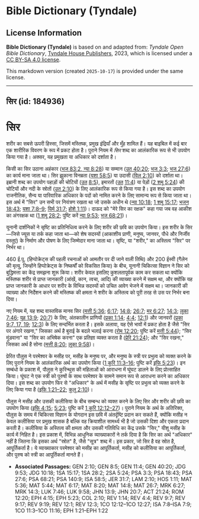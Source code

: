 # Bible Dictionary (Tyndale)

## License Information

**Bible Dictionary (Tyndale)** is based on and adapted from: _Tyndale Open Bible Dictionary_, [Tyndale House Publishers](https://tyndaleopenresources.com/), 2023, which is licensed under a [CC BY-SA 4.0 license](https://creativecommons.org/licenses/by-sa/4.0/legalcode.en).

This markdown version (created `2025-10-17`) is provided under the same license.



--------------------------------

## सिर (id: 184936)

सिर
===

शरीर का सबसे ऊपरी हिस्सा, जिसमें मस्तिष्क, प्रमुख इंद्रियाँ और मुँह शामिल हैं। यह बाइबिल में कई बार एक शारीरिक विवरण के रूप में प्रकट होता है। पुराने नियम में *सिर* शब्द का आलंकारिक रूप से भी उपयोग किया गया है। अक्सर, यह प्रमुखता या अधिकार को दर्शाता है।

किसी का सिर उठाना अहंकार ([भज 83:2](https://ref.ly/Ps83:2)[, न्या 8:28](https://ref.ly/Judg8:28)) या सम्मान ([उत 40:20](https://ref.ly/Gen40:20); [भज 3:3](https://ref.ly/Ps3:3); [भज 27:6](https://ref.ly/Ps27:6)) का कार्य माना जाता था। सिर झुकाना विनम्रता ([यशा 58:5](https://ref.ly/Isa58:5)) या उदासी ([विल 2:10](https://ref.ly/Lam2:10)) को दर्शाता था। इब्रानी शब्द का उपयोग पहाड़ों की चोटियों ([उत](https://ref.ly/Gen40:20) [8:5](https://ref.ly/Gen8:5)), इमारतों ([उत](https://ref.ly/Gen40:20) [11:4](https://ref.ly/Gen11:4)) या पेड़ों ([2 शमू 5:24](https://ref.ly/2Sam5:24)) की चोटियों और नदी के स्रोतों ([उत 2:10](https://ref.ly/Gen2:10)) के लिए आलंकारिक रूप से किया गया है। इस शब्द का उपयोग राजनीतिक, सैन्य या पारिवारिक अधिकार के पदों को नामित करने के लिए सामान्य रूप से किया जाता था। इस अर्थ में "सिर" उन सभी पर नियंत्रण रखता था जो उसके अधीन थे ([न्या 10:18](https://ref.ly/Judg10:18); [1 शमू 15:17](https://ref.ly/1Sam15:17); [भजन 18:43](https://ref.ly/Ps18:43); [यशा 7:8–9](https://ref.ly/Isa7:8-Isa7:9); [यिर्म 31:7](https://ref.ly/Jer31:7); [होशे 1:11](https://ref.ly/Hos1:11))। दाऊद को "मेरे सिर का रक्षक" कहा गया जब वह आकीश का अंगरक्षक था ([1 शमू 28:2](https://ref.ly/1Sam28:2); पुष्टि करें [न्या 9:53](https://ref.ly/Judg9:53); [भज 68:21](https://ref.ly/Ps68:21))। 

यूनानी दार्शनिकों ने सृष्टि का प्रतिनिधित्व करने के लिए शरीर की छवि का उपयोग किया। इस शरीर के सिर—जिसे ज्यूस या तर्क कहा जाता था—को शेष सदस्यों (आकाशीय प्राणी, मनुष्य, जानवर, पौधे और निर्जीव वस्तुएं) के निर्माण और पोषण के लिए जिम्मेदार माना जाता था। सृष्टि, या "शरीर," का अस्तित्व "सिर" पर निर्भर था।

460 ई.पू. (हिप्पोक्रेट्स की पहली रचनाओं को आमतौर पर दी जाने वाली तिथि) और 200 ईस्वी (गैलेन की मृत्यु, जिन्होंने हिप्पोक्रेट्स के निष्कर्षों को विकसित किया) के बीच, यूनानी चिकित्सा विज्ञान ने सिर को बुद्धिमत्ता का केंद्र समझना शुरू किया। शरीर केवल इसलिए कुशलतापूर्वक काम कर सकता था क्योंकि मस्तिष्क शरीर से प्राप्त जानकारी (आंखें, कान, त्वचा, आदि) की व्याख्या करने में सक्षम था, और क्योंकि यह प्राप्त जानकारी के आधार पर शरीर के विभिन्न सदस्यों को उचित आवेग भेजने में सक्षम था। जानकारी की व्याख्या और निर्देशन करने की मस्तिष्क की क्षमता ने शरीर के अस्तित्व को पूरी तरह से उस पर निर्भर बना दिया।

नए नियम में, यह शब्द वास्तविक मानव सिर ([मत्ती 5:36](https://ref.ly/Matt5:36); [6:17](https://ref.ly/Matt6:17); [14:8](https://ref.ly/Matt14:8); [26:7](https://ref.ly/Matt26:7); [मर 6:27](https://ref.ly/Mark6:27); [14:3](https://ref.ly/Mark14:3); [लूका 7:46](https://ref.ly/Luke7:46); [यूह 13:9](https://ref.ly/John13:9); [20:7](https://ref.ly/John20:7)) के लिए, अंतकालीन प्राणियों ([प्रका 1:14](https://ref.ly/Rev1:14); [4:4](https://ref.ly/Rev4:4); [12:1](https://ref.ly/Rev12:1)) और जानवरों ([प्रका 9:7, 17, 19](https://ref.ly/Rev9:7,Rev9:17,Rev9:19); [12:3](https://ref.ly/Rev12:3)) के लिए सन्दर्भित करता है। इसके अलावा, यह ऐसे भावों में प्रकट होता है जैसे "सिर पर अंगारे रखना," जिसका अर्थ है बुराई के बदले भलाई करना ([रोम 12:20](https://ref.ly/Rom12:20); पुष्टि करें [मत्ती 5:44](https://ref.ly/Matt5:44)); "सिर मुंडवाना" या "सिर का अभिषेक करना" एक प्रतिज्ञा व्यक्त करता है ([प्रेरि 21:24](https://ref.ly/Acts21:24)); और "सिर रखना," जिसका अर्थ है सोना ([मत्ती 8:20](https://ref.ly/Matt8:20); [लूका 9:58](https://ref.ly/Luke9:58))।

प्रेरित पौलुस ने परमेश्वर के मसीह पर, मसीह के मनुष्य पर, और मनुष्य के स्त्री पर प्रभुत्व को व्यक्त करने के लिए पुराने नियम के आलंकारिक अर्थ का उपयोग किया ([1 कुरि 11:3–16](https://ref.ly/1Cor11:3-1Cor11:16); पुष्टि करें [इफि 5:23](https://ref.ly/Eph5:23))। इन सम्बंधो के प्रकाश में, पौलुस ने कुरिन्थुस की महिलाओं को आराधना में घूंघट डालने के लिए प्रोत्साहित किया। घूंघट ने एक स्त्री को पुरुषों के साथ परमेश्वर के सामने समान रूप से आराधना करने का अधिकार दिया। इस शब्द का उपयोग फिर से "अधिकार" के अर्थ में मसीह के सृष्टि पर प्रभुत्व को व्यक्त करने के लिए किया गया है ([इफि 1:21–22](https://ref.ly/Eph1:21-Eph1:22); [कुलु 2:10](https://ref.ly/Col2:10))।

पौलुस ने मसीह और उसकी कलीसिया के बीच सम्बन्ध को व्यक्त करने के लिए सिर और शरीर की छवि का उपयोग किया ([इफि 4:15](https://ref.ly/Eph4:15); [5:23](https://ref.ly/Eph5:23); पुष्टि करें [1 कुरि 12:12–27](https://ref.ly/1Cor12:12-1Cor12:27))। पुराने नियम के अर्थ के अतिरिक्त, पौलुस के समय में चिकित्सा विज्ञान के योगदान इस छवि में अंतर्दृष्टि प्रदान कर सकते हैं, क्योंकि मसीह न केवल कलीसिया पर प्रमुख शासक है बल्कि वह क्रियाशील सामर्थ्य भी है जो उसकी दिशा और एकता प्रदान करती है। कलीसिया के अस्तित्व की क्षमता और उसकी गतिविधि का केंद्र उसके "सिर," यीशु मसीह के कार्य में निहित है। इस प्रकाश में, विभिन्न आधुनिक व्याख्याकारों ने तर्क दिया है कि सिर का अर्थ "अधिकार" नहीं है जितना कि इसका अर्थ "स्रोत" है, जैसे "सूत्र" शब्द में। इस प्रकार, जो सिर है वह स्रोत है, आपूर्तिकर्ता है। ये व्याख्याकार परमेश्वर को मसीह का आपूर्तिकर्ता, मसीह को कलीसिया का आपूर्तिकर्ता, और पुरुष को स्त्री का आपूर्तिकर्ता मानते हैं।

* **Associated Passages:** GEN 2:10; GEN 8:5; GEN 11:4; GEN 40:20; JDG 9:53; JDG 10:18; 1SA 15:17; 1SA 28:2; 2SA 5:24; PSA 3:3; PSA 18:43; PSA 27:6; PSA 68:21; PSA 140:9; ISA 58:5; JER 31:7; LAM 2:10; HOS 1:11; MAT 5:36; MAT 5:44; MAT 6:17; MAT 8:20; MAT 14:8; MAT 26:7; MRK 6:27; MRK 14:3; LUK 7:46; LUK 9:58; JHN 13:9; JHN 20:7; ACT 21:24; ROM 12:20; EPH 4:15; EPH 5:23; COL 2:10; REV 1:14; REV 4:4; REV 9:7; REV 9:17; REV 9:19; REV 12:1; REV 12:3; 1CO 12:12–1CO 12:27; ISA 7:8–ISA 7:9; 1CO 11:3–1CO 11:16; EPH 1:21–EPH 1:22


